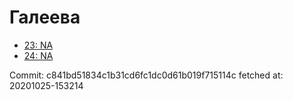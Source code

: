 # Галеева
- [23: NA](23.md)
- [24: NA](24.md)

Commit: c841bd51834c1b31cd6fc1dc0d61b019f715114c
 fetched at: 20201025-153214

